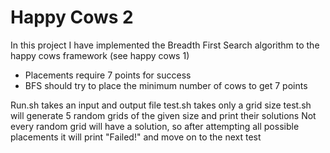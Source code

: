 # Happy Cows 2

In this project I have implemented the Breadth First Search algorithm to the
happy cows framework (see happy cows 1)

- Placements require 7 points for success
- BFS should try to place the minimum number of cows to get 7 points

Run.sh takes an input and output file
test.sh takes only a grid size
test.sh will generate 5 random grids of the given size and print their solutions
Not every random grid will have a solution, so after attempting all possible placements
it will print "Failed!" and move on to the next test
